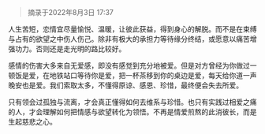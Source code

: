 > 摘录于2022年8月3日 17:37

人生苦短，恋情宜尽量愉悦、温暖，让彼此获益，得到身心的解脱。而不是在束缚与占有的欲望之中伤人伤己。除非有极大的承担力等待缘分终结，或愿意以痛苦增强功力。否则还是走光明的路比较好。

感情的伤害大多来自无爱感，即没有感觉到充分地被爱。但是对方曾经为你做过一顿饭是爱，在地铁站口等待你是爱，把一杯茶移到你的桌边是爱，每天给你道一声晚安也是爱。我们索取太多，不懂得原谅、感恩、珍惜，最终便会失去所爱。

只有领会过孤独与流离，才会真正懂得如何去维系与珍惜。也只有实践过相爱之痛的人，才会理解如何把情感与欲望转化为领悟。不再是情爱煎熬的此消彼长，而是生起慈悲之心。